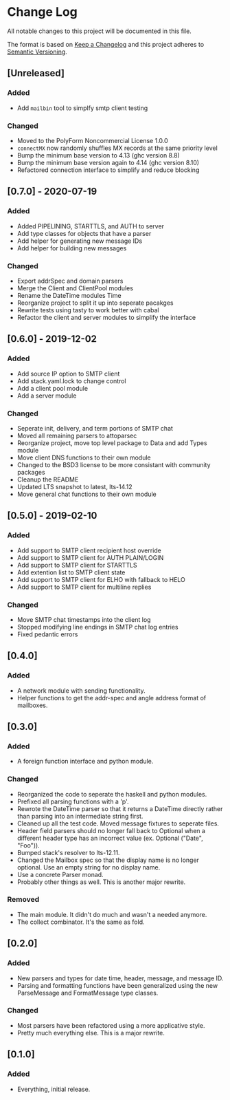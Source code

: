 # Change Log
All notable changes to this project will be documented in this file.

The format is based on [Keep a Changelog](http://keepachangelog.com/)
and this project adheres to [Semantic Versioning](http://semver.org/).

## [Unreleased]
### Added
- Add `mailbin` tool to simplfy smtp client testing
### Changed
- Moved to the PolyForm Noncommercial License 1.0.0
- `connectMX` now randomly shuffles MX records at the same priority level
- Bump the minimum base version to 4.13 (ghc version 8.8)
- Bump the minimum base version again to 4.14 (ghc version 8.10)
- Refactored connection interface to simplify and reduce blocking

## [0.7.0] - 2020-07-19
### Added
- Added PIPELINING, STARTTLS, and AUTH to server
- Add type classes for objects that have a parser
- Add helper for generating new message IDs
- Add helper for building new messages
### Changed
- Export addrSpec and domain parsers
- Merge the Client and ClientPool modules
- Rename the DateTime modules Time
- Reorganize project to split it up into seperate pacakges
- Rewrite tests using tasty to work better with cabal
- Refactor the client and server modules to simplify the interface

## [0.6.0] - 2019-12-02
### Added
- Add source IP option to SMTP client
- Add stack.yaml.lock to change control
- Add a client pool module
- Add a server module
### Changed
- Seperate init, delivery, and term portions of SMTP chat
- Moved all remaining parsers to attoparsec
- Reorganize project, move top level package to Data and add Types module
- Move client DNS functions to their own module
- Changed to the BSD3 license to be more consistant with community packages
- Cleanup the README
- Updated LTS snapshot to latest, lts-14.12
- Move general chat functions to their own module

## [0.5.0] - 2019-02-10
### Added
- Add support to SMTP client recipient host override
- Add support to SMTP client for AUTH PLAIN/LOGIN
- Add support to SMTP client for STARTTLS
- Add extention list to SMTP client state
- Add support to SMTP client for ELHO with fallback to HELO
- Add support to SMTP client for multiline replies
### Changed
- Move SMTP chat timestamps into the client log
- Stopped modifying line endings in SMTP chat log entries
- Fixed pedantic errors

## [0.4.0]
### Added
- A network module with sending functionality.
- Helper functions to get the addr-spec and angle address format of mailboxes.

## [0.3.0]
### Added
- A foreign function interface and python module.
### Changed
- Reorganized the code to seperate the haskell and python modules.
- Prefixed all parsing functions with a 'p'.
- Rewrote the DateTime parser so that it returns a DateTime directly rather
  than parsing into an intermediate string first.
- Cleaned up all the test code. Moved message fixtures to seperate files.
- Header field parsers should no longer fall back to Optional when a different
  header type has an incorrect value (ex. Optional ("Date", "Foo")).
- Bumped stack's resolver to lts-12.11.
- Changed the Mailbox spec so that the display name is no longer optional. Use
  an empty string for no display name.
- Use a concrete Parser monad.
- Probably other things as well. This is another major rewrite.
### Removed
- The main module. It didn't do much and wasn't a needed anymore.
- The collect combinator. It's the same as fold.

## [0.2.0]
### Added
- New parsers and types for date time, header, message, and message ID.
- Parsing and formatting functions have been generalized using the new
  ParseMessage and FormatMessage type classes.
### Changed
- Most parsers have been refactored using a more applicative style.
- Pretty much everything else. This is a major rewrite.

## [0.1.0]
### Added
- Everything, initial release.
